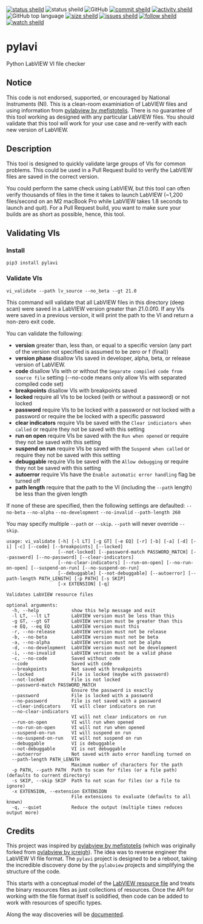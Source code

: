 [![status sheild](https://img.shields.io/static/v1?label=released&message=v0.2.0&color=active&style=plastic)](https://pypi.org/project/pylavi/)
![status sheild](https://img.shields.io/static/v1?label=test+coverage&message=99%&color=active&style=plastic)
![GitHub](https://img.shields.io/github/license/marcpage/pylavi?style=plastic)
[![commit sheild](https://img.shields.io/github/last-commit/marcpage/pylavi?style=plastic)](https://github.com/marcpage/pylavi/commits)
[![activity sheild](https://img.shields.io/github/commit-activity/m/marcpage/pylavi?style=plastic)](https://github.com/marcpage/pylavi/commits)
![GitHub top language](https://img.shields.io/github/languages/top/marcpage/pylavi?style=plastic)
[![size sheild](https://img.shields.io/github/languages/code-size/marcpage/pylavi?style=plastic)](https://github.com/marcpage/pylavi)
[![issues sheild](https://img.shields.io/github/issues-raw/marcpage/pylavi?style=plastic)](https://github.com/marcpage/pylavi/issues)
[![follow sheild](https://img.shields.io/github/followers/marcpage?label=Follow&style=social)](https://github.com/marcpage?tab=followers)
[![watch sheild](https://img.shields.io/github/watchers/marcpage/pylavi?label=Watch&style=social)](https://github.com/marcpage/pylavi/watchers)

# pylavi
Python LabVIEW VI file checker

## Notice

This code is not endorsed, supported, or encouraged by National Instruments (NI).
This is a clean-room examiniation of LabVIEW files and using information from [pylabview by mefistotelis](https://github.com/mefistotelis/pylabview).
There is no guarantee of this tool working as designed with any particular LabVIEW files.
You should validate that this tool will work for your use case and re-verify with each new version of LabVIEW.

## Description

This tool is designed to quickly validate large groups of VIs for common problems.
This could be used in a Pull Request build to verify the LabVIEW files are saved in the correct version.

You could perform the same check using LabVIEW, but this tool can often verify thousands of files in the time it takes to launch LabVIEW (~1,200 files/second on an M2 macBook Pro while LabVIEW takes 1.8 seconds to launch and quit).
For a Pull Request build, you want to make sure your builds are as short as possible, hence, this tool.


## Validating VIs

### Install

`pip3 install pylavi`

### Validate VIs


`vi_validate --path lv_source --no_beta --gt 21.0`

This command will validate that all LabVIEW files in this directory (deep scan) were saved in a LabVIEW version greater than 21.0.0f0.
If any VIs were saved in a previous version, it will print the path to the VI and return a non-zero exit code.

You can validate the following:

- **version** greater than, less than, or equal to a specific version (any part of the version not specified is assumed to be zero or f (final))
- **version phase** disallow VIs saved in developer, alpha, beta, or release version of LabVIEW.
- **code** disallow VIs with or without the `Separate compiled code from source file` setting (--no-code means only allow VIs with separated compiled code set)
- **breakpoints** disallow VIs with breakpoints saved
- **locked** require all VIs to be locked (with or without a password) or not locked
- **password** require VIs to be locked with a password or not locked with a password or require the be locked with a specific password
- **clear indicators** require VIs be saved with the `Clear indiciators when called` or require they not be saved with this setting
- **run on open** require VIs be saved with the `Run when opened` or require they not be saved with this setting
- **suspend on run** require VIs be saved with the `Suspend when called` or require they not be saved with this setting
- **debuggable** require VIs be saved with the `Allow debugging` or require they not be saved with this setting
- **autoerror** require VIs have the `Enable automatic error handling` flag be turned off
- **path length** require that the path to the VI (including the `--path` length) be less than the given length

If none of these are specified, then the following settings are defaulted: `--no-beta` `--no-alpha` `--no-development` `--no-invalid` `--path-length 260`

You may specify multiple `--path` or `--skip`. `--path` will never override `--skip`. 

```
usage: vi_validate [-h] [-l LT] [-g GT] [-e EQ] [-r] [-b] [-a] [-d] [-i] [-c] [--code] [--breakpoints] [--locked]
                   [--not-locked] [--password-match PASSWORD_MATCH] [--password] [--no-password] [--clear-indicators]
                   [--no-clear-indicators] [--run-on-open] [--no-run-on-open] [--suspend-on-run] [--no-suspend-on-run]
                   [--debuggable] [--not-debuggable] [--autoerror] [--path-length PATH_LENGTH] [-p PATH] [-s SKIP]
                   [-x EXTENSION] [-q]

Validates LabVIEW resource files

optional arguments:
  -h, --help            show this help message and exit
  -l LT, --lt LT        LabVIEW version must be less than this
  -g GT, --gt GT        LabVIEW version must be greater than this
  -e EQ, --eq EQ        LabVIEW version must this
  -r, --no-release      LabVIEW version must not be release
  -b, --no-beta         LabVIEW version must not be beta
  -a, --no-alpha        LabVIEW version must not be alpha
  -d, --no-development  LabVIEW version must not be development
  -i, --no-invalid      LabVIEW version must be a valid phase
  -c, --no-code         Saved without code
  --code                Saved with code
  --breakpoints         Not saved with breakpoints
  --locked              File is locked (maybe with password)
  --not-locked          File is not locked
  --password-match PASSWORD_MATCH
                        Ensure the password is exactly
  --password            File is locked with a password
  --no-password         File is not saved with a password
  --clear-indicators    VI will clear indicators on run
  --no-clear-indicators
                        VI will not clear indicators on run
  --run-on-open         VI will run when opened
  --no-run-on-open      VI will not run when opened
  --suspend-on-run      VI will suspend on run
  --no-suspend-on-run   VI will not suspend on run
  --debuggable          VI is debuggable
  --not-debuggable      VI is not debuggable
  --autoerror           Not saved with auto error handling turned on
  --path-length PATH_LENGTH
                        Maximum number of characters for the path
  -p PATH, --path PATH  Path to scan for files (or a file path) (defaults to current directory)
  -s SKIP, --skip SKIP  Path to not scan for files (or a file to ignore)
  -x EXTENSION, --extension EXTENSION
                        File extensions to evaluate (defaults to all known)
  -q, --quiet           Reduce the output (multiple times reduces output more)
```

## Credits

This project was inspired by [pylabview by mefistotelis](https://github.com/mefistotelis/pylabview) (which was originally forked from [pylabview by jcreigh](https://github.com/jcreigh/pylabview)).
The idea was to reverse engineer the LabVIEW VI file format.
The `pylavi` project is designed to be a reboot, taking the incredible discovery done by the `pylabview` projects and simplifying the structure of the code.

This starts with a conceptual model of the [LabVIEW resource file](https://github.com/marcpage/pylavi/blob/main/docs/file.md) and treats the binary resources files as just collections of resources.
Once the API for working with the file format itself is solidified, then code can be added to work with resources of specific types.

Along the way discoveries will be [documented](https://github.com/marcpage/pylavi/tree/main/docs).

